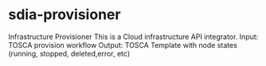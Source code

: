 # sdia-provisioner
Infrastructure Provisioner 
This is a Cloud infrastructure API integrator. 
Input: TOSCA provision workflow
Output: TOSCA Template with node states (running, stopped, deleted,error, etc)


